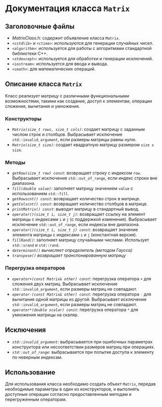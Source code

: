 # Документация класса `Matrix`

## Заголовочные файлы
- *MatrixClass.h*: содержит объявление класса `Matrix`.
- `<cstdlib>` и `<ctime>`: используются для генерации случайных чисел.
- `<algorithm>`: используется для работы с алгоритмами стандартной библиотеки C++.
- `<stdexcept>`: используется для обработки и генерации исключений.
- `<iostream>`: используется для ввода и вывода.
- `<cmath>`: для математических операций.

## Описание класса `Matrix`
Класс реализует матрицу с различными функциональными возможностями, такими как создание, доступ к элементам, операции сложения, вычитания и умножения.

### Конструкторы
- *`Matrix(size_t rows, size_t cols)`*: создает матрицу с заданным числом строк и столбцов. Выбрасывает исключение `std::invalid_argument`, если размеры матрицы равны нулю.
- *`Matrix(size_t size)`*: создает квадратную матрицу размером `size x size`.

### Методы

- *`getRow(size_t row) const`*: возвращает строку с индексом `row`. Выбрасывает исключение `std::out_of_range`, если индекс строки вне диапазона.
- *`fill(double value)`*: заполняет матрицу значением `value` с использованием `std::fill`.
- *`getRowscnt() const`*: возвращает количество строк в матрице.
- *`getColscnt() const`*: возвращает количество столбцов в матрице.
- *`printMatrix() const`*: выводит матрицу в стандартный вывод.
- *`operator()(size_t i, size_t j)`*: возвращает ссылку на элемент матрицы с индексами `i` и `j` (с поддержкой изменения). Выбрасывает исключение `std::out_of_range`, если индексы вне диапазона.
- *`operator()(size_t i, size_t j) const`*: возвращает значение элемента матрицы с индексами `i` и `j` (константная версия).
- *`fillRand()`*: заполняет матрицу случайными числами. Использует `std::srand` и `std::rand`.
- *`determinant()` вычисляет определитель (методом Гаусса)* 
- *`transpose()` возвращает транспонированную матрицу* 

### Перегрузка операторов

- *`operator+(const Matrix& other) const`*: перегрузка оператора `+` для сложения двух матриц. Выбрасывает исключение `std::invalid_argument`, если размеры матриц не совпадают.
- *`operator-(const Matrix& other) const`*: перегрузка оператора `-` для вычитания одной матрицы из другой. Выбрасывает исключение `std::invalid_argument`, если размеры матриц не совпадают.
- *`operator*(double scalar) const`*: перегрузка оператора `*` для умножения матрицы на скаляр.

## Исключения

- *`std::invalid_argument`*: выбрасывается при ошибочных параметрах конструктора или несоответствии размеров матриц при операциях.
- *`std::out_of_range`*: выбрасывается при попытке доступа к элементу по неверным индексам.

## Использование

Для использования класса необходимо создать объект `Matrix`, передав необходимые параметры в один из конструкторов, и выполнять доступные операции согласно предоставленным методам и перегруженным операторам.
